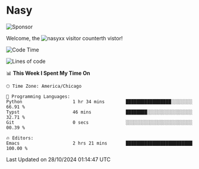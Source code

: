 # Nasy

<!--
<p align="center">
<img height="200" src="https://github-readme-stats.vercel.app/api?username=nasyxx&count_private=true&show_icons=true&theme=dracula&include_all_commits=true"/>
<img height="200" src="https://github-readme-stats.vercel.app/api/top-langs/?username=nasyxx&theme=dracula&hide=html,jupyter+notebook&count_private=true&show_icons=true"/>
</p>

  
----------------
-->

![Sponsor](https://img.shields.io/static/v1.svg?label=Sponsor&message=%E2%9D%A4&logo=GitHub&style=flat&color=pink)
 
Welcome, the ![nasyxx visitor counter](https://count.getloli.com/get/@nasyxx?theme=rule34)th vistor!
 
<!--START_SECTION:waka-->
![Code Time](http://img.shields.io/badge/Code%20Time-4%2C701%20hrs%2037%20mins-blue)

![Lines of code](https://img.shields.io/badge/From%20Hello%20World%20I%27ve%20Written-6.3%20million%20lines%20of%20code-blue)

📊 **This Week I Spent My Time On** 

```text
🕑︎ Time Zone: America/Chicago

💬 Programming Languages: 
Python                   1 hr 34 mins        █████████████████░░░░░░░░   66.91 % 
Typst                    46 mins             ████████░░░░░░░░░░░░░░░░░   32.71 % 
Git                      0 secs              ░░░░░░░░░░░░░░░░░░░░░░░░░   00.39 % 

🔥 Editors: 
Emacs                    2 hrs 21 mins       █████████████████████████   100.00 % 
```


 Last Updated on 28/10/2024 01:14:47 UTC
<!--END_SECTION:waka-->

<!-- ![visitors](https://visitor-badge.laobi.icu/badge?page_id=nasyxx.nasyxx) -->

